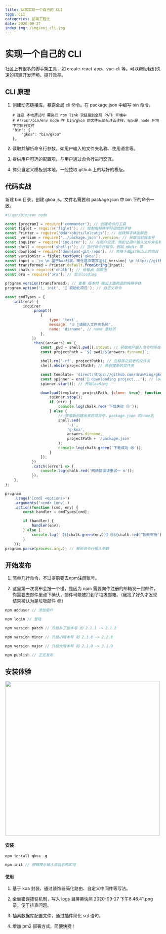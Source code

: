 ```yaml
---
title: 从零实现一个自己的 CLI
tags: CLI
categories: 前端工程化
date: 2020-09-27
index_img: /img/enj_cli.jpg
---
```


# 实现一个自己的 CLI
社区上有很多的脚手架工具，如 create-react-app、vue-cli 等。可以帮助我们快速的搭建开发环境，提升效率。

## CLI 原理
1. 创建动态链接库，暴露全局 cli 命令。在 package.json 中编写 bin 命令。

    ```
    # 注意 本地调试时 需执行 npm link 软链接到全局 PATH 环境中
    # #!/usr/bin/env node 在 bin/gkoa 的文件头部标注该注释，标记是 node 环境下可执行文件
    "bin": {
        "gkoa": "bin/gkoa"
    },    
    ```

2. 读取并解析命令行参数，如用户输入的文件夹名称、使用语言等。

3. 提供用户可选的配置项，与用户通过命令行进行交互。

4. 拷贝自定义模板到本地，一般拉取 github 上的写好的模版。

## 代码实战
新建 bin 目录，创建 gkoa.js。文件名需要和 package.json 中 bin 下的命令一致。

```js
#!/usr/bin/env node

const {program} = require('commander'); // 创建命令行工具
const figlet = require('figlet'); // 绘制由特殊字符组成的字体
const Printer = require('@darkobits/lolcatjs'); // 给特殊字体加颜色
const _version = require('../package.json').version; // 获取当前版本号
const inquirer = require('inquirer'); // 与用户交流，例如让用户输入文件夹名称等
const shell = require('shelljs'); // 执行命令行指令，例如 mkdir 等
const download = require('download-git-repo'); // 克隆下载github上的项目
const versionStr = figlet.textSync('gkoa');
const input = `\n \n 基于koa封装，简化路由等写法${_version} \n https://github.com/drawKing/gkoa \n ${versionStr}`;
const transformed = Printer.default.fromString(input);
const chalk = require('chalk'); // 给输出 加颜色
const ora = require('ora'); // 显示loading

program.version(transformed); // 查看 版本时 输出上面构造的特殊字体
program.option('i, init', '👴 初始化项目'); // 自定义命令

const cmdTypes = {
    init(env) {
        inquirer
            .prompt([
                {
                    type: 'text',
                    message: '① 📃请输入文件夹名称',
                    name: 'dirname', // name 是标识
                },
            ])
            .then((answers) => {
                const _pwd = shell.pwd().stdout; // 获取用户输入命令时所在的地址
                const projectPath = `${_pwd}/${answers.dirname}`;

                shell.rm('-rf', projectPath); // 先移除之前老的文件夹
                shell.mkdir(projectPath); // 再创建新的文件夹

                const template= 'direct:https://github.com/drawKing/gkoa.git'; // 项目所在地址
                const spinner = ora('💪 downloading project...'); // loading 样式
                spinner.start(); // 开始loading

                download(template, projectPath, {clone: true}, function (err) {
                    spinner.stop();
                    if (err) {
                        console.log(chalk.red('下载失败 😢'));
                    } else {
                        // 修改新创建出来的项目中，package.json 的name名
                        shell.sed(
                            '-i',
                            'g-koa',
                            answers.dirname,
                            projectPath + '/package.json'
                        );
                        console.log(chalk.green('下载成功 😍'));
                    }
                });
            })
            .catch((error) => {
                console.log(chalk.red('网络错误请重试～ ⚙️'));
            });
    },
};

program
    .usage('[cmd] <options>')
    .arguments('<cmd> [env]')
    .action(function (cmd, env) {
        const handler = cmdTypes[cmd];

        if (handler) {
            handler(env);
        } else {
            console.log(`【${chalk.green(env)}】😢${chalk.red('暂未支持')}`);
        }
    });
program.parse(process.argv); // 解析命令行输入参数
```

## 开始发布
1. 简单几行命令，不过提前要去npm注册账号。

2. 这里第一次发布会报一个错，是因为 npm 需要向你注册的邮箱发一封邮件，你需要去邮件里点下确认，邮件可能被打到了垃圾邮箱。（我找了好久才发现结果被认为是垃圾邮件 😢）

```js
npm adduser // 添加用户

npm login // 登陆

npm version patch // 升级补丁版本号 如 2.1.1 -> 2.1.2

npm version minor // 升级小版本号 如 2.1.0 -> 2.2.0

npm version major // 升级大版本号 如 2.1.0 -> 3.1.0

npm publish // 正式发布
```

## 安装体验
<img src='/img/enj_cli1.jpg' width=500 />

#### 安装
```js
npm install gkoa -g

npm init // 根据提示输入项目名称即可
```

#### 使用
1. 基于 koa 封装，通过装饰器简化路由、自定义中间件等写法。

2. 全局错误捕获机制，写入 logs 目屏幕快照 2020-09-27 下午8.46.41.png录，便于排查问题。

3. 抽离数据库配置文件，通过插件简化 sql 语句。

4. 增加 pm2 部署方式，简便快捷！ 
